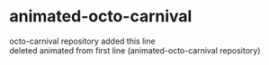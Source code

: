 # animated-octo-carnival
octo-carnival repository
added this line  
deleted animated from first line (animated-octo-carnival repository)
